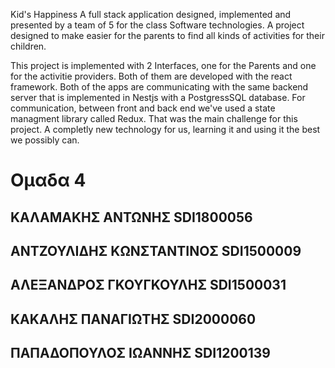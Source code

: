 Kid's Happiness
A full stack application designed, implemented and presented by a team of 5 for the class Software technologies. 
A project designed to make easier for the parents to find all kinds of activities for their children.

This project is implemented with 2 Interfaces, one for the Parents and one for the activitie providers. Both of them are developed with the react framework. Both of the apps are communicating with the same backend server that is implemented in Nestjs with a PostgressSQL database. For communication, between front and back end we've used a state managment library called Redux. That was the main challenge for this project. A completly new technology for us, learning it and using it the best we possibly can.

# Ομαδα 4
## ΚΑΛΑΜΑΚΗΣ ΑΝΤΩΝΗΣ          SDI1800056
## ΑΝΤΖΟΥΛΙΔΗΣ ΚΩΝΣΤΑΝΤΙΝΟΣ   SDI1500009
## ΑΛΕΞΑΝΔΡΟΣ ΓΚΟΥΓΚΟΥΛΗΣ     SDI1500031
## ΚΑΚΑΛΗΣ ΠΑΝΑΓΙΩΤΗΣ         SDI2000060
## ΠΑΠΑΔΟΠΟΥΛΟΣ ΙΩΑΝΝΗΣ       SDI1200139
